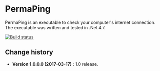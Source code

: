 PermaPing
====================================

PermaPing is an executable to check your computer's internet connection.
The executable was written and tested in .Net 4.7.

[![Build status](https://ci.appveyor.com/api/projects/status/b345skpgjv4un1ff?svg=true)](https://ci.appveyor.com/project/SeppPenner/permaping)


Change history
--------------

* **Version 1.0.0.0 (2017-03-17)** : 1.0 release.

